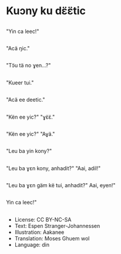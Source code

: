 # Kuɔny ku dɛ̈ɛ̈tic

##
"Yin ca leec!"

##
"Acä ŋic."

##
"Tɔ̈u tä no ɣen...?"

##
"Kueer tui."

##
"Acä ee deetic."

##
"Kën ee yic?" "ɣɛ̈ɛ̈."

##
"Kën ee yic?" "Aɣä."

##
"Leu ba yin kony?"

##
"Leu ba ɣεn kony, anhadit?" "Aai, adil!"

##
"Leu ba ɣεn gäm kë tui, anhadit?" Aai, eyen!"

##
Yin ca leec!"

##
* License: CC BY-NC-SA
* Text: Espen Stranger-Johannessen
* Illustration: Aakanee
* Translation: Moses Ghuem wol
* Language: din
